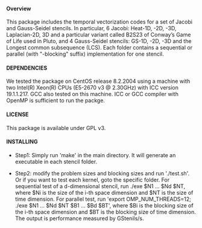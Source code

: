 #### Overview

This package includes the temporal vectorization codes for a set of Jacobi and Gauss-Seidel stencils.
In particular, 6 Jacobi: Heat-1D, -2D, -3D, Laplacian-2D, 3D and
a particular variant called B2S23 of Conway’s Game of Life 
used in Pluto, and 4 Gauss-Seidel stencils: GS-1D, -2D, -3D 
and the Longest common subsequence (LCS).
Each folder contains a sequential or parallel (with "-blocking" suffix) implementation for one stencil.



#### DEPENDENCIES

We tested the package on CentOS release 8.2.2004 using a machine with two Intel(R) Xeon(R) CPUs  (E5-2670 v3 @ 2.30GHz) with ICC version 19.1.1.217.
GCC also tested on this machine.
ICC or GCC compiler with OpenMP is sufficient to run the packge.


#### LICENSE

This package is available under GPL v3.


#### INSTALLING

* Step1: Simply run 'make' in the main directory. It will generate an executable in each stencil folder.

* Step2: modify the problem sizes and blocking sizes and run './test.sh'. Or if you want to test each kernel, goto the specific folder. For sequential test of a d-dimensional stencil, run ./exe $N1 ... $Nd $NT, where $Ni is the size of the i-th space dimension and
    $NT is the size of time dimension. For parallel test, run 'export OMP_NUM_THREADS=12; ./exe $N1 ... $Nd $NT $B1 ... $Bd $BT', where $Bi is the blocking size of the i-th space dimension and
    $BT is the blocking size of time dimension.
    The output is performance measured by GStenils/s.
